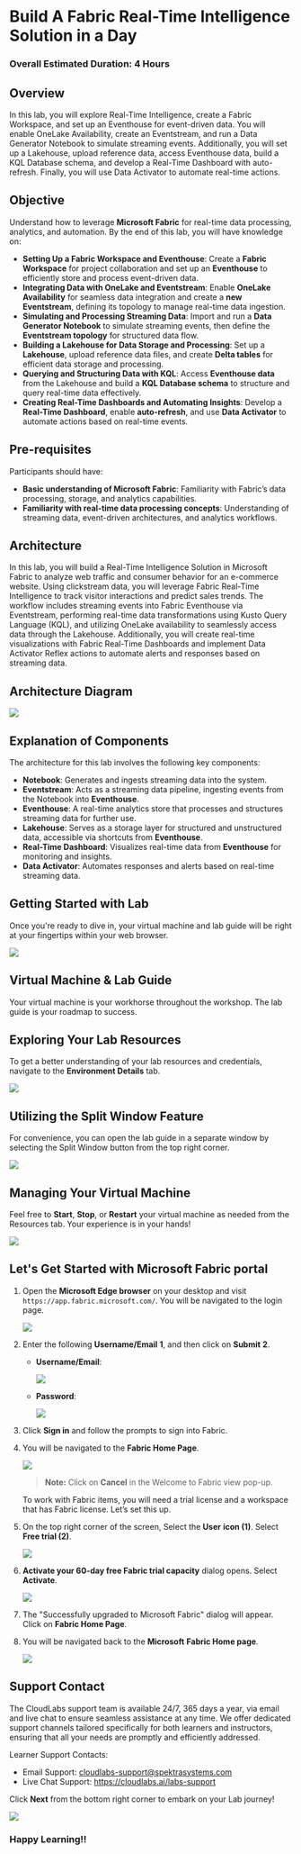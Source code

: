 
# Build A Fabric Real-Time Intelligence Solution in a Day 
### Overall Estimated Duration: 4 Hours
## Overview

In this lab, you will explore Real-Time Intelligence, create a Fabric Workspace, and set up an Eventhouse for event-driven data. You will enable OneLake Availability, create an Eventstream, and run a Data Generator Notebook to simulate streaming events. Additionally, you will set up a Lakehouse, upload reference data, access Eventhouse data, build a KQL Database schema, and develop a Real-Time Dashboard with auto-refresh. Finally, you will use Data Activator to automate real-time actions.

## Objective  

Understand how to leverage **Microsoft Fabric** for real-time data processing, analytics, and automation. By the end of this lab, you will have knowledge on:  

- **Setting Up a Fabric Workspace and Eventhouse**: Create a **Fabric Workspace** for project collaboration and set up an **Eventhouse** to efficiently store and process event-driven data.  
- **Integrating Data with OneLake and Eventstream**: Enable **OneLake Availability** for seamless data integration and create a **new Eventstream**, defining its topology to manage real-time data ingestion.  
- **Simulating and Processing Streaming Data**: Import and run a **Data Generator Notebook** to simulate streaming events, then define the **Eventstream topology** for structured data flow.  
- **Building a Lakehouse for Data Storage and Processing**: Set up a **Lakehouse**, upload reference data files, and create **Delta tables** for efficient data storage and processing.  
- **Querying and Structuring Data with KQL**: Access **Eventhouse data** from the Lakehouse and build a **KQL Database schema** to structure and query real-time data effectively.  
- **Creating Real-Time Dashboards and Automating Insights**: Develop a **Real-Time Dashboard**, enable **auto-refresh**, and use **Data Activator** to automate actions based on real-time events.  

## Pre-requisites

Participants should have:  

- **Basic understanding of Microsoft Fabric**: Familiarity with Fabric’s data processing, storage, and analytics capabilities.  
- **Familiarity with real-time data processing concepts**: Understanding of streaming data, event-driven architectures, and analytics workflows.  

## Architecture

In this lab, you will build a Real-Time Intelligence Solution in Microsoft Fabric to analyze web traffic and consumer behavior for an e-commerce website. Using clickstream data, you will leverage Fabric Real-Time Intelligence to track visitor interactions and predict sales trends. The workflow includes streaming events into Fabric Eventhouse via Eventstream, performing real-time data transformations using Kusto Query Language (KQL), and utilizing OneLake availability to seamlessly access data through the Lakehouse. Additionally, you will create real-time visualizations with Fabric Real-Time Dashboards and implement Data Activator Reflex actions to automate alerts and responses based on streaming data.

## Architecture Diagram

![](media/architecture.png)

## Explanation of Components

The architecture for this lab involves the following key components:

- **Notebook**: Generates and ingests streaming data into the system.  
- **Eventstream**: Acts as a streaming data pipeline, ingesting events from the Notebook into **Eventhouse**.  
- **Eventhouse**: A real-time analytics store that processes and structures streaming data for further use.  
- **Lakehouse**: Serves as a storage layer for structured and unstructured data, accessible via shortcuts from **Eventhouse**.  
- **Real-Time Dashboard**: Visualizes real-time data from **Eventhouse** for monitoring and insights.  
- **Data Activator**: Automates responses and alerts based on real-time streaming data.  

## Getting Started with Lab
Once you're ready to dive in, your virtual machine and lab guide will be right at your fingertips within your web browser.

![](media/guide-01up2.png)

## Virtual Machine & Lab Guide
Your virtual machine is your workhorse throughout the workshop. The lab guide is your roadmap to success.

## Exploring Your Lab Resources
To get a better understanding of your lab resources and credentials, navigate to the **Environment Details** tab.

![](media/getting-started-2upd2.png)

## Utilizing the Split Window Feature
For convenience, you can open the lab guide in a separate window by selecting the Split Window button from the top right corner.

![](media/getting-started-3upd2.png)

## Managing Your Virtual Machine
Feel free to **Start**, **Stop**, or **Restart** your virtual machine as needed from the Resources tab. Your experience is in your hands!

![](media/getting-started-5upd2.png)

## Let's Get Started with Microsoft Fabric portal
 
1. Open the **Microsoft Edge browser** on your desktop and visit `https://app.fabric.microsoft.com/`. You will be navigated to the login page.

    ![](media/guide-58up.png)


2. Enter the following **Username/Email** **1**, and then click on **Submit** **2**.  

    - **Username/Email**:<inject key="AzureAdUserEmail"></inject>

      ![](media/guide-59up.png)

    - **Password**:<inject key="AzureAdUserPassword"></inject> 

      ![](media/loginpwazureportal.png)

3. Click **Sign in** and follow the prompts to sign into Fabric.

4. You will be navigated to the **Fabric Home Page**.

    ![](media/guide-60up.png)

    > **Note:** Click on **Cancel** in the Welcome to Fabric view pop-up.

    To work with Fabric items, you will need a trial license and a workspace that has Fabric license. Let’s set this up.

5. On the top right corner of the screen, Select the **User** **icon (1)**. Select **Free trial (2)**.

    ![](media/image11upd2.png)

6. **Activate your 60-day free Fabric trial capacity** dialog opens. Select **Activate**.

    ![](media/image12upd2.png)

7. The "Successfully upgraded to Microsoft Fabric" dialog will appear. Click on **Fabric Home Page**.      

8. You will be navigated back to the **Microsoft** **Fabric Home page**.

    ![](media/guide-60up2.png)

## Support Contact

The CloudLabs support team is available 24/7, 365 days a year, via email and live chat to ensure seamless assistance at any time. We offer dedicated support channels tailored specifically for both learners and instructors, ensuring that all your needs are promptly and efficiently addressed.

Learner Support Contacts:

- Email Support: cloudlabs-support@spektrasystems.com
- Live Chat Support: https://cloudlabs.ai/labs-support

Click **Next** from the bottom right corner to embark on your Lab journey!

![](media/up4.png)

### Happy Learning!!

